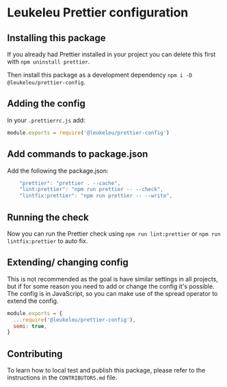 # Leukeleu Prettier configuration

## Installing this package

If you already had Prettier installed in your project you can delete this first with `npm uninstall prettier`.

Then install this package as a development dependency `npm i -D @leukeleu/prettier-config`.

## Adding the config

In your `.prettierrc.js` add:

```js
module.exports = require('@leukeleu/prettier-config')
```

## Add commands to package.json

Add the following the package.json:

```js
    "prettier": "prettier . --cache",
    "lint:prettier": "npm run prettier -- --check",
    "lintfix:prettier": "npm run prettier -- --write",
```

## Running the check

Now you can run the Prettier check using `npm run lint:prettier` or `npm run lintfix:prettier` to auto fix.

## Extending/ changing config

This is not recommended as the goal is have similar settings in all projects, but if for some reason you need to add or change the config it's possible. The config is in JavaScript, so you can make use of the spread operator to extend the config.

```js
module.exports = {
  ...require('@leukeleu/prettier-config'),
  semi: true,
}
```

## Contributing

To learn how to local test and publish this package, please refer to the instructions in the `CONTRIBUTORS.md` file.
